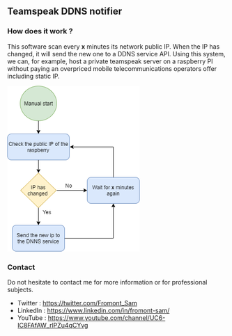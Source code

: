 ## Teamspeak DDNS notifier
### How does it work ?
This software scan every <b>x</b> minutes its network public IP. When the IP has changed, it will send the new one to a DDNS service API. 
Using this system, we can, for example, host a private teamspeak server on a raspberry PI without paying an overpriced mobile telecommunications operators offer including static IP.

![Screenshot](https://github.com/Fromont-Sam/teamspeak-ddns-notifier/blob/master/doc/diagram.png?raw=true)

### Contact
Do not hesitate to contact me for more information or for professional subjects.

- Twitter : https://twitter.com/Fromont_Sam
- LinkedIn : https://www.linkedin.com/in/fromont-sam/
- YouTube : https://www.youtube.com/channel/UC6-lC8FAfAW_rlPZu4qCYvg
